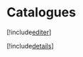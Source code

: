 # Catalogues

[!include[editer](catalogues.editer.autogen.md)]

[!include[details](catalogues.details.autogen.md)]











































